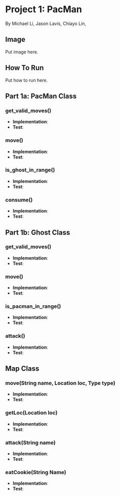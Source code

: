 # Project 1: PacMan
By Michael Li, Jason Lavis, Chiayo Lin, 

## Image

Put image here.

## How To Run

Put how to run here.

## Part 1a: PacMan Class

### get_valid_moves()

- **Implementation**:
- **Test**:

### move()

- **Implementation**:
- **Test**:

### is_ghost_in_range()

- **Implementation**:
- **Test**:

### consume()

- **Implementation**:
- **Test**:

## Part 1b: Ghost Class

### get_valid_moves()

- **Implementation**:
- **Test**:

### move()

- **Implementation**:
- **Test**:

### is_pacman_in_range()

- **Implementation**:
- **Test**:

### attack()

- **Implementation**:
- **Test**:

## Map Class

### move(String name, Location loc, Type type)

- **Implementation**:
- **Test**:

### getLoc(Location loc)

- **Implementation**:
- **Test**:

### attack(String name)

- **Implementation**:
- **Test**:

### eatCookie(String Name)

- **Implementation**:
- **Test**:

